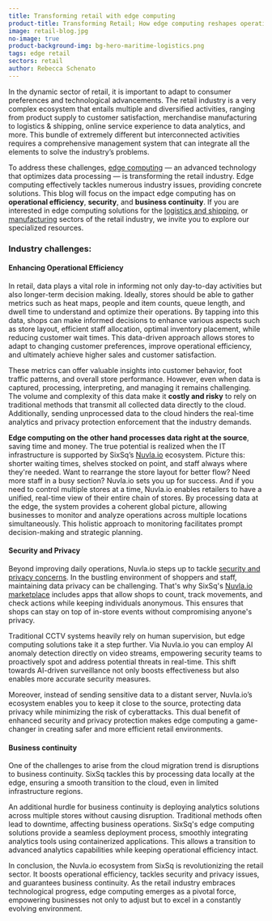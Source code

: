 ```yaml
---
title: Transforming retail with edge computing
product-title: Transforming Retail; How edge computing reshapes operations, enhances security and fuels business continuity
image: retail-blog.jpg
no-image: true
product-background-img: bg-hero-maritime-logistics.png
tags: edge retail
sectors: retail
author: Rebecca Schenato
---
```


In the dynamic sector of retail, it is important to adapt to consumer preferences and technological advancements. The retail industry is a very complex ecosystem that entails multiple and diversified activities, ranging from product supply to customer satisfaction, merchandise manufacturing to logistics & shipping, online service experience to data analytics, and more. This bundle of extremely different but interconnected activities requires a comprehensive management system that can integrate all the elements to solve the industry’s problems. 

To address these challenges, [edge computing](https://sixsq.com/blog/discover/2019/11/08/what-is-edge-computing.html) — an advanced technology that optimizes data processing — is transforming the retail industry. Edge computing effectively tackles numerous industry issues, providing concrete solutions. This blog will focus on the impact edge computing has on **operational efficiency**, **security**, and **business continuity**. If you are interested in edge computing solutions for the [logistics and shipping](/industries/logistics), or [manufacturing](/industries/manufacturing) sectors of the retail industry, we invite you to explore our specialized resources.

### Industry challenges:

#### Enhancing Operational Efficiency
In retail, data plays a vital role in informing not only day-to-day activities but also longer-term decision making. Ideally, stores should be able to gather metrics such as heat maps, people and item counts, queue length, and dwell time to understand and optimize their operations. By tapping into this data, shops can make informed decisions to enhance various aspects such as store layout, efficient staff allocation, optimal inventory placement, while reducing customer wait times. This data-driven approach allows stores to adapt to changing customer preferences, improve operational efficiency, and ultimately achieve higher sales and customer satisfaction. 

These metrics can offer valuable insights into customer behavior, foot traffic patterns, and overall store performance. However, even when data is captured, processing, interpreting, and managing it remains challenging. The volume and complexity of this data make it **costly and risky** to rely on traditional methods that transmit all collected data directly to the cloud. Additionally, sending unprocessed data to the cloud hinders the real-time analytics and privacy protection enforcement that the industry demands. 

**Edge computing on the other hand processes data right at the source**, saving time and money. 
The true potential is realized when the IT infrastructure is supported by SixSq’s [Nuvla.io](/platform) ecosystem. Picture this: shorter waiting times, shelves stocked on point, and staff always where they're needed. Want to rearrange the store layout for better flow? Need more staff in a busy section? Nuvla.io sets you up for success. And if you need to control multiple stores at a time, Nuvla.io enables retailers to have a unified, real-time view of their entire chain of stores. By processing data at the edge, the system provides a coherent global picture, allowing businesses to monitor and analyze operations across multiple locations simultaneously. This holistic approach to monitoring facilitates prompt decision-making and strategic planning. 


#### Security and Privacy 
Beyond improving daily operations, Nuvla.io steps up to tackle [security and privacy concerns](https://sixsq.com/blog/discover/2022/05/24/edge-computing-hold-all-the-cards.html). In the bustling environment of shoppers and staff, maintaining data privacy can be challenging. That's why SixSq's [Nuvla.io marketplace](/marketplace) includes apps that allow shops to count, track movements, and check actions while keeping individuals anonymous. This ensures that shops can stay on top of in-store events without compromising anyone's privacy.

Traditional CCTV systems heavily rely on human supervision, but edge computing solutions take it a step further. Via Nuvla.io you can employ AI anomaly detection directly on video streams, empowering security teams to proactively spot and address potential threats in real-time. This shift towards AI-driven surveillance not only boosts effectiveness but also enables more accurate security measures.

Moreover, instead of sending sensitive data to a distant server, Nuvla.io’s ecosystem enables you to keep it close to the source, protecting data privacy while minimizing the risk of cyberattacks. This dual benefit of enhanced security and privacy protection makes edge computing a game-changer in creating safer and more efficient retail environments.

#### Business continuity
One of the challenges to arise from the cloud migration trend is disruptions to business continuity. SixSq tackles this by processing data locally at the edge, ensuring a smooth transition to the cloud, even in limited infrastructure regions.

An additional hurdle for business continuity is deploying analytics solutions across multiple stores without causing disruption. Traditional methods often lead to downtime, affecting business operations. SixSq's edge computing solutions provide a seamless deployment process, smoothly integrating analytics tools using containerized applications. This allows a transition to advanced analytics capabilities while keeping operational efficiency intact.


In conclusion, the Nuvla.io ecosystem from SixSq is revolutionizing the retail sector. It boosts operational efficiency, tackles security and privacy issues, and guarantees business continuity. As the retail industry embraces technological progress, edge computing emerges as a pivotal force, empowering businesses not only to adjust but to excel in a constantly evolving environment.
